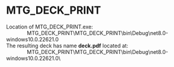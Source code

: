 # MTG_DECK_PRINT
Location of MTG_DECK_PRINT.exe:\
&emsp;&emsp;&emsp;&emsp;MTG_DECK_PRINT\MTG_DECK_PRINT\bin\Debug\net8.0-windows10.0.22621.0\
The resulting deck has name **deck.pdf** located at:\
&emsp;&emsp;&emsp;&emsp;MTG_DECK_PRINT\MTG_DECK_PRINT\bin\Debug\net8.0-windows10.0.22621.0\

